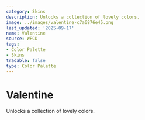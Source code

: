 ```yaml
---
category: Skins
description: Unlocks a collection of lovely colors.
image: ../images/valentine-c7a6876e45.png
last_updated: '2025-09-17'
name: Valentine
source: WFCD
tags:
- Color Palette
- Skins
tradable: false
type: Color Palette
---
```


# Valentine

Unlocks a collection of lovely colors.

